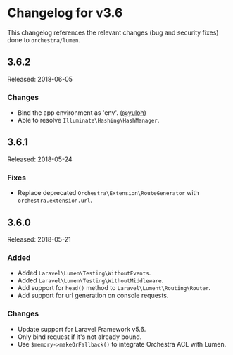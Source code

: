 # Changelog for v3.6

This changelog references the relevant changes (bug and security fixes) done to `orchestra/lumen`.

## 3.6.2

Released: 2018-06-05

### Changes

* Bind the app environment as 'env'. ([@yuloh](https://github.com/yuloh))
* Able to resolve `Illuminate\Hashing\HashManager`.

## 3.6.1

Released: 2018-05-24

### Fixes

* Replace deprecated `Orchestra\Extension\RouteGenerator` with `orchestra.extension.url`.

## 3.6.0

Released: 2018-05-21

### Added

* Added `Laravel\Lumen\Testing\WithoutEvents`.
* Added `Laravel\Lumen\Testing\WithoutMiddleware`.
* Add support for `head()` method to `Laravel\Lument\Routing\Router`.
* Add support for url generation on console requests.

### Changes

* Update support for Laravel Framework v5.6.
* Only bind request if it's not already bound.
* Use `$memory->makeOrFallback()` to integrate Orchestra ACL with Lumen.
